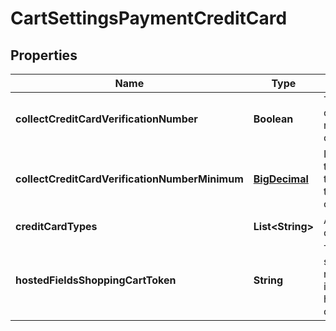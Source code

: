 
# CartSettingsPaymentCreditCard

## Properties
Name | Type | Description | Notes
------------ | ------------- | ------------- | -------------
**collectCreditCardVerificationNumber** | **Boolean** | True if the credit card verification number should be collected |  [optional]
**collectCreditCardVerificationNumberMinimum** | [**BigDecimal**](BigDecimal.md) | If this field is null or the total is greater than or equal to this value then collect the CVV2. |  [optional]
**creditCardTypes** | **List&lt;String&gt;** | Available credit card types |  [optional]
**hostedFieldsShoppingCartToken** | **String** | The shoppingCartToken needed for proper initialization of hosted fields collection |  [optional]




